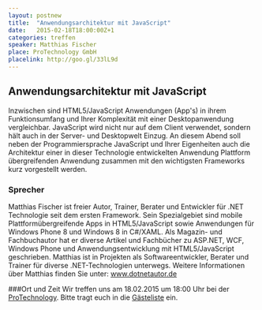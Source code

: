 ```yaml
---
layout: postnew
title:  "Anwendungsarchitektur mit JavaScript"
date:   2015-02-18T18:00:00Z+1
categories: treffen
speaker: Matthias Fischer
place: ProTechnology GmbH
placelink: http://goo.gl/33lL9d
---
```

## Anwendungsarchitektur mit JavaScript
Inzwischen sind HTML5/JavaScript Anwendungen (App's) in ihrem Funktionsumfang und Ihrer Komplexität mit einer Desktopanwendung vergleichbar. JavaScript wird nicht nur auf dem Client verwendet, sondern hält auch in der Server- und Desktopwelt Einzug. An diesem Abend soll neben der Programmiersprache JavaScript und Ihrer Eigenheiten auch die Architektur einer in dieser Technologie entwickelten Anwendung Plattform übergreifenden Anwendung zusammen mit den wichtigsten Frameworks kurz vorgestellt werden.

### Sprecher
Matthias Fischer ist freier Autor, Trainer, Berater und Entwickler für .NET Technologie seit dem ersten Framework. Sein Spezialgebiet sind mobile Plattformübergreifende Apps in HTML5/JavaScript sowie Anwendungen für Windows Phone 8 und Windows 8 in C#/XAML. Als Magazin- und Fachbuchautor hat er diverse Artikel und Fachbücher zu ASP.NET, WCF, Windows Phone und Anwendungsentwicklung mit HTML5/JavaScript geschrieben. Matthias ist in Projekten als Softwareentwickler, Berater und Trainer für diverse .NET-Technologien unterwegs. Weitere Informationen über Matthias finden Sie unter: www.dotnetautor.de

###Ort und Zeit
Wir treffen uns am 18.02.2015 um 18:00 Uhr bei der [ProTechnology](http://www.protechnology.de/). Bitte tragt euch in die [Gästeliste](https://www.xing.com/events/treffen-net-usergroup-anwendungsarchitektur-javascript-1494221) ein.
